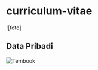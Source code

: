 # curriculum-vitae  
![foto]

## Data Pribadi

![Tembook](https://lampukecildotcom.files.wordpress.com/2014/12/gambar-foto-kim-soo-hyun-4.jpg)


